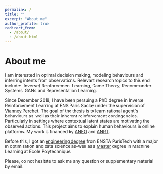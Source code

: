 ```yaml
---
permalink: /
title: ""
excerpt: "About me"
author_profile: true
redirect_from: 
  - /about/
  - /about.html
---
```


About me
======

I am interested in optimal decision making, modeling behaviours and inferring intents from observations. Relevant research topics to this end include: (Inverse) Reinforcement Learning, Game Theory, Recommander Systems, GANs and Representation Learning.  

Since December 2018, I have been persuing a PhD degree in Inverse Reinforcement Learning at ENS Paris Saclay under the supervision of [Vianney Perchet](https://sites.google.com/site/vianneyperchet/). The goal of the thesis is to learn rational agent's behaviours as-well as their inherent reinforcement contingencies. Particularly in settings where contextual latent states are motivating the observed actions. This project aims to explain human behaviours in online platforms. 
My work is financed by [ANEO](https://www.aneo.eu/) and [ANRT](https://www.anrt.asso.fr/fr/le-dispositif-cifre-7844).

Before this, I got an [engineering degree](https://www.ensta-paris.fr/fr/les-parcours-de-specialisation) from ENSTA ParisTech with a major in optimisation and data science as-well as a [Master](https://portail.polytechnique.edu/mathematiquesappliquees/node/365) degree in Machine Learning at Ecole Polytechnique.

Please, do not hesitate to ask me any question or supplementary material by email.
